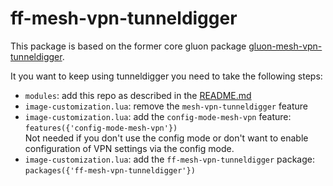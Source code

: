 # ff-mesh-vpn-tunneldigger

This package is based on the former core gluon package [gluon-mesh-vpn-tunneldigger](https://github.com/freifunk-gluon/gluon/tree/c2dc338abfbebb34dcf62124dc09be85fa88f8ef/package/gluon-mesh-vpn-tunneldigger).

It you want to keep using tunneldigger you need to take the following steps:

- `modules`: add this repo as described in the [README.md](../README.md#using-this-repository)
- `image-customization.lua`: remove the `mesh-vpn-tunneldigger` feature
- `image-customization.lua`: add the `config-mode-mesh-vpn` feature:  
  `features({'config-mode-mesh-vpn'})`  
  Not needed if you don't use the config mode or don't want to enable configuration of VPN settings via the config mode.
- `image-customization.lua`: add the `ff-mesh-vpn-tunneldigger` package:  
  `packages({'ff-mesh-vpn-tunneldigger'})`
